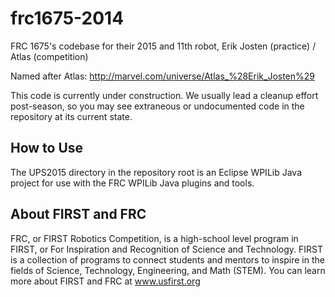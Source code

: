frc1675-2014
============

FRC 1675's codebase for their 2015 and 11th robot, Erik Josten (practice) / Atlas (competition)

Named after Atlas: http://marvel.com/universe/Atlas_%28Erik_Josten%29

This code is currently under construction. We usually lead a cleanup effort post-season, so you may see extraneous or undocumented code in the repository at its current state.

How to Use
----------

The UPS2015 directory in the repository root is an Eclipse WPILib Java project for use with the FRC WPILib Java plugins and tools.

About FIRST and FRC
-------------------

FRC, or FIRST Robotics Competition, is a high-school level program in FIRST,
 or For Inspiration and Recognition of Science and Technology. FIRST is a 
collection of programs to connect students and mentors to inspire in the fields 
of Science, Technology, Engineering, and Math (STEM). You can learn more about
FIRST and FRC at www.usfirst.org

